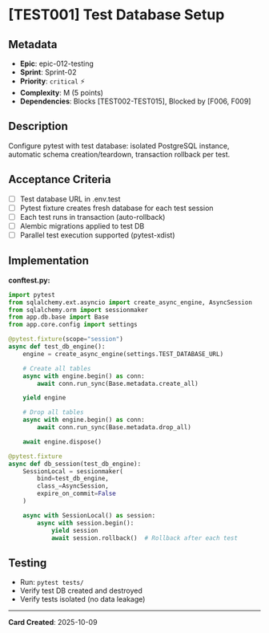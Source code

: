 # [TEST001] Test Database Setup

## Metadata
- **Epic**: epic-012-testing
- **Sprint**: Sprint-02
- **Priority**: `critical` ⚡
- **Complexity**: M (5 points)
- **Dependencies**: Blocks [TEST002-TEST015], Blocked by [F006, F009]

## Description
Configure pytest with test database: isolated PostgreSQL instance, automatic schema creation/teardown, transaction rollback per test.

## Acceptance Criteria
- [ ] Test database URL in .env.test
- [ ] Pytest fixture creates fresh database for each test session
- [ ] Each test runs in transaction (auto-rollback)
- [ ] Alembic migrations applied to test DB
- [ ] Parallel test execution supported (pytest-xdist)

## Implementation
**conftest.py:**
```python
import pytest
from sqlalchemy.ext.asyncio import create_async_engine, AsyncSession
from sqlalchemy.orm import sessionmaker
from app.db.base import Base
from app.core.config import settings

@pytest.fixture(scope="session")
async def test_db_engine():
    engine = create_async_engine(settings.TEST_DATABASE_URL)

    # Create all tables
    async with engine.begin() as conn:
        await conn.run_sync(Base.metadata.create_all)

    yield engine

    # Drop all tables
    async with engine.begin() as conn:
        await conn.run_sync(Base.metadata.drop_all)

    await engine.dispose()

@pytest.fixture
async def db_session(test_db_engine):
    SessionLocal = sessionmaker(
        bind=test_db_engine,
        class_=AsyncSession,
        expire_on_commit=False
    )

    async with SessionLocal() as session:
        async with session.begin():
            yield session
            await session.rollback()  # Rollback after each test
```

## Testing
- Run: `pytest tests/`
- Verify test DB created and destroyed
- Verify tests isolated (no data leakage)

---
**Card Created**: 2025-10-09
